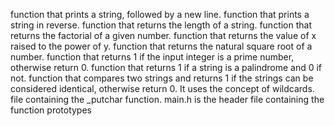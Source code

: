 function that prints a string, followed by a new line.
function that prints a string in reverse.
function that returns the length of a string.
function that returns the factorial of a given number.
function that returns the value of x raised to the power of y.
function that returns the natural square root of a number.
function that returns 1 if the input integer is a prime number, otherwise return 0.
function that returns 1 if a string is a palindrome and 0 if not.
function that compares two strings and returns 1 if the strings can be considered identical, otherwise return 0. It uses the concept of wildcards.
file containing the _putchar function.
main.h is the header file containing the function prototypes
